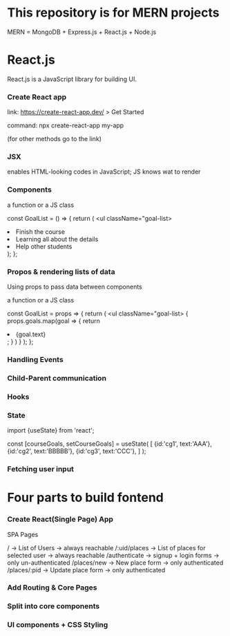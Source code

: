 # This repository is for MERN projects

MERN = MongoDB + Express.js + React.js + Node.js

# React.js

React.js is a JavaScript library for building UI.

### Create React app
link: https://create-react-app.dev/ > Get Started

command: 
npx create-react-app my-app

(for other methods go to the link)

### JSX
enables HTML-looking codes in JavaScript; JS knows wat to render

### Components

a function or a JS class

const GoalList = () => {
    return (
        <ul className="goal-list>
            <li>Finish the course</li>
            <li>Learning all about the details</li>
            <li>Help other students</li>
        </ul>
    );
};

### Propos & rendering lists of data

Using props to pass data between components

a function or a JS class

const GoalList = props => {
    return (
        <ul className="goal-list>
            {
                props.goals.map(goal => {
                    return <li key={goal.id}>{goal.text}</li>;
                    }
                )
            }
        </ul>
    );
};

### Handling Events


### Child-Parent communication


### Hooks


### State

import {useState} from 'react';

const [courseGoals, setCourseGoals] = useState(
    [
        {id:'cg1', text:'AAA'},
        {id:'cg2', text:'BBBBB'},
        {id:'cg3', text:'CCC'},
    ]
);

### Fetching user input



# Four parts to build fontend

### Create React(Single Page) App

SPA Pages

/             -> List of Users -> always reachable
/:uid/places  -> List of places for selected user -> always reachable
/authenticate -> signup + login forms -> only un-authenticated
/places/new   -> New place form -> only authenticated
/places/:pid  -> Update place form -> only authenticated



### Add Routing & Core Pages

### Split into core components

### UI components + CSS Styling

